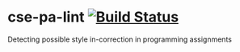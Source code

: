 # cse-pa-lint [![Build Status](https://travis-ci.org/mistzzt/cse-pa-lint.svg)][travis]
Detecting possible style in-correction in programming assignments

[travis]: <https://travis-ci.org/mistzzt/cse-pa-lint>